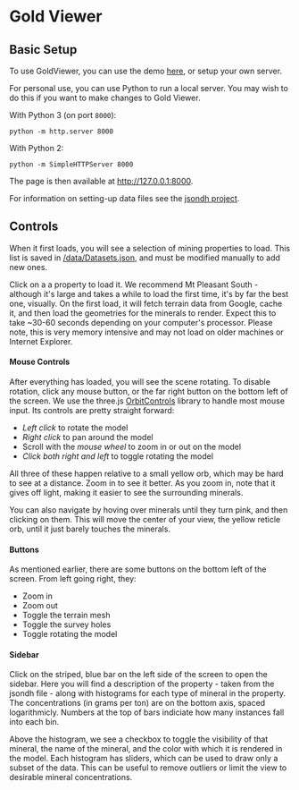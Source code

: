 # Gold Viewer

## Basic Setup

To use GoldViewer, you can use the demo [here](http://csm-fieldsession-newmont-2015.github.io/GoldViewer/), or setup your own server.

For personal use, you can use Python to run a local server. You may wish to do this if you want to make changes to Gold Viewer.

With Python 3 (on port `8000`):
````
python -m http.server 8000
````

With Python 2:
```
python -m SimpleHTTPServer 8000
```

The page is then available at http://127.0.0.1:8000.

For information on setting-up data files see the [jsondh project](https://github.com/cokrzys/jsondh).

## Controls

When it first loads, you will see a selection of mining properties to load. This list is saved in [/data/Datasets.json](https://github.com/CSM-FieldSession-Newmont-2015/GoldViewer/blob/master/data/Datasets.json), and must be modified manually to add new ones.

Click on a a property to load it. We recommend Mt Pleasant South - although it's large and takes a while to load the first time, it's by far the best one, visually. On the first load, it will fetch terrain data from Google, cache it, and then load the geometries for the minerals to render. Expect this to take ~30-60 seconds depending on your computer's processor. Please note, this is very memory intensive and may not load on older machines or Internet Explorer.

#### Mouse Controls

After everything has loaded, you will see the scene rotating. To disable rotation, click any mouse button, or the far right button on the bottom left of the screen. We use the three.js [OrbitControls]() library to handle most mouse input. Its controls are pretty straight forward:

- *Left click* to rotate the model
- *Right click* to pan around the model
- Scroll with the *mouse wheel* to zoom in or out on the model
- *Click both right and left* to toggle rotating the model

All three of these happen relative to a small yellow orb, which may be hard to see at a distance. Zoom in to see it better. As you zoom in, note that it gives off light, making it easier to see the surrounding minerals.

You can also navigate by hoving over minerals until they turn pink, and then clicking on them. This will move the center of your view, the yellow reticle orb, until it just barely touches the minerals.

#### Buttons

As mentioned earlier, there are some buttons on the bottom left of the screen. From left going right, they:

- Zoom in
- Zoom out
- Toggle the terrain mesh
- Toggle the survey holes
- Toggle rotating the model
 
#### Sidebar

Click on the striped, blue bar on the left side of the screen to open the sidebar. Here you will find a description of the property - taken from the jsondh file - along with histograms for each type of mineral in the property. The concentrations (in grams per ton) are on the bottom axis, spaced logarithmicly. Numbers at the top of bars indiciate how many instances fall into each bin. 

Above the histogram, we see a checkbox to toggle the visibility of that mineral, the name of the mineral, and the color with which it is rendered in the model. Each histogram has sliders, which can be used to draw only a subset of the data. This can be useful to remove outliers or limit the view to desirable mineral concentrations.
